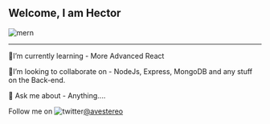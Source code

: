 ## Welcome, I am Hector
![mern](https://user-images.githubusercontent.com/58500221/87241978-6b838380-c420-11ea-8ef3-34cc16d8cd5f.png)


___
🧐I’m currently learning - More Advanced React

🤝I’m looking to collaborate on - NodeJs, Express, MongoDB and any stuff on the Back-end.

💬 Ask me about - Anything....

Follow me on ![twitter](https://user-images.githubusercontent.com/58500221/87242399-39742080-c424-11ea-88ca-94ad1498456d.png)[@avestereo](https://www.twitter.com/avestereo)



